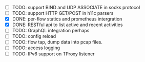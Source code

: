 - [ ] TODO: support BIND and UDP ASSOCIATE in socks protocol
- [ ] TODO: support HTTP GET/POST in h11c parsers
- [X] DONE: per-flow statics and prometheus intergration
- [X] DONE: RESTful api to list active and recent activities
- [ ] TODO: GraphQL integration perhaps
- [ ] TODO: config reload
- [ ] TODO: flow tap, dump data into pcap files.
- [ ] TODO: access logging
- [ ] TODO: IPv6 support on TProxy listener